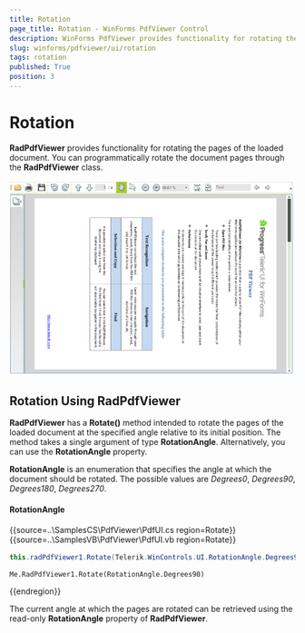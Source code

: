 ```yaml
---
title: Rotation
page_title: Rotation - WinForms PdfViewer Control
description: WinForms PdfViewer provides functionality for rotating the pages of the loaded document.
slug: winforms/pdfviewer/ui/rotation
tags: rotation
published: True
position: 3
---
```


# Rotation

**RadPdfViewer** provides functionality for rotating the pages of the loaded document. You can programmatically rotate the document pages through the **RadPdfViewer** class.

![pdfviewer-ui-rotation 001](images/pdfviewer-ui-rotation001.png) 

## Rotation Using RadPdfViewer

__RadPdfViewer__ has a __Rotate()__ method intended to rotate the pages of the loaded document at the specified angle relative to its initial position. The method takes a single argument of type __RotationAngle__. Alternatively, you can use the **RotationAngle** property.
        
__RotationAngle__ is an enumeration that specifies the angle at which the document should be rotated. The possible values are *Degrees0*, *Degrees90*, *Degrees180*, *Degrees270*.

#### RotationAngle

{{source=..\SamplesCS\PdfViewer\PdfUI.cs region=Rotate}} 
{{source=..\SamplesVB\PdfViewer\PdfUI.vb region=Rotate}} 

````C#
this.radPdfViewer1.Rotate(Telerik.WinControls.UI.RotationAngle.Degrees90);

````
````VB.NET
Me.RadPdfViewer1.Rotate(RotationAngle.Degrees90)

````

{{endregion}}

The current angle at which the pages are rotated can be retrieved using the read-only **RotationAngle** property of **RadPdfViewer**.
